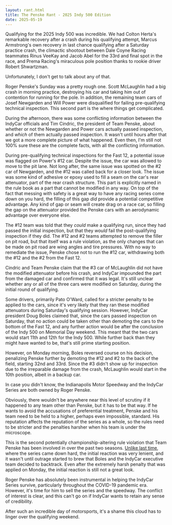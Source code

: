 ```yaml
---
layout: rant.html
title: The Penske Rant - 2025 Indy 500 Edition
date: 2025-05-19
---
```

Qualifying for the 2025 Indy 500 was incredible. We had Colton Herta's remarkable recovery after a crash during his qualifying attempt, Marcus Armstrong's own recovery in last chance qualifying after a Saturday practice crash, the climactic shootout between Dale Coyne Racing teammates Rinus VeeKay and Jacob Abel for the 33rd and final spot in the race, and Prema Racing's miraculous pole position thanks to rookie driver Robert Shwartzman.

Unfortunately, I don't get to talk about any of that.
<!-- more -->

Roger Penske's Sunday was a pretty rough one. Scott McLaughlin had a big crash in morning practice, destroying his car and taking him out of contention for running for the pole. In addition, the remaining team cars of Josef Newgarden and Will Power were disqualified for failing pre-qualifying technical inspection. This second part is the where things get complicated.

During the afternoon, there was some conflicting information between the IndyCar officials and Tim Cindric, the president of Team Penske, about whether or not the Newgarden and Power cars actually passed inspection, and *which* of them actually passed inspection. It wasn't until hours after that we got a more complete picture of what happened. Even then, I'm still not 100% sure these are the complete facts, with all the conflicting information.

During pre-qualifying technical inspections for the Fast 12, a potential issue was flagged on Power's #12 car. Despite the issue, the car was allowed to move to the pit lane. Not long after, the same issue was spotted on the #2 car of Newgarden, and the #12 was called back for a closer look. The issue was some kind of adhesive or epoxy used to fill a seam on the car's rear attenuator, part of the rear crash structure. This part is explicitly named in the rule book as a part that cannot be modified in any way. On top of the fact that messing with safety is a great way to have any racing series come down on you hard, the filling of this gap *did* provide a potential competitive advantage. Any kind of gap or seam will create drag on a race car, so filling the gap on the attenuator provided the Penske cars with an aerodynamic advantage over everyone else.

The #12 team was told that they *could* make a qualifying run, since they had passed the initial inspection, but that they *would* fail the post-qualifying inspection if they did. The #12 and #2 teams attempted to remove the filler on pit road, but that itself was a rule violation, as the only changes that can be made on pit road are wing angles and tire pressures. With no way to remediate the issue, Penske chose not to run the #12 car, withdrawing both the #12 and the #2 from the Fast 12.

Cindric and Team Penske claim that the #3 car of McLaughlin did not have the modified attenuator before his crash, and IndyCar impounded the part from the damaged car and confirmed that it was legal. It's still unclear whether any or all of the three cars were modified on Saturday, during the initial round of qualifying.

Some drivers, primarily Pato O'Ward, called for a stricter penalty to be applied to the cars, since it's very likely that they ran these modified attenuators during Saturday's qualifying session. However, IndyCar president Doug Boles claimed that, since the cars passed inspection on Saturday, that no action could be taken other than demoting the cars to the bottom of the Fast 12, and any further action would be after the conclusion of the Indy 500 on Memorial Day weekend. This meant that the two cars would start 11th and 12th for the Indy 500. While further back than they might have wanted to be, that's still prime starting position.

However, on Monday morning, Boles reversed course on his decision, penalizing Penske further by demoting the #12 and #2 to the back of the field, starting 32nd and 33rd. Since the #3 didn't show up for inspection due to the irreparable damage from the crash, McLaughlin would start in the 10th position, albeit in a backup car.

In case you didn't know, the Indianapolis Motor Speedway and the IndyCar Series are both owned by Roger Penske.

Obviously, there wouldn't be anywhere near this level of scrutiny if it happened to any team other than Penske, but it has to be that way. If he wants to avoid the accusations of preferential treatment, Penske and his team need to be held to a higher, perhaps even impossible, standard. His reputation affects the reputation of the series as a whole, so the rules need to be stricter and the penalties harsher when his team is under the microscope.

This is the second potentially championship-altering rule violation that Team Penske has been involved in over the past two seasons. [Unlike last time](https://jacen.moe/rants/20240424-the-penske-push-to-pass-rant/), where the series came down hard, the initial reaction was very lenient, and it wasn't until outrage started to brew that Boles and the IndyCar executive team decided to backtrack. Even after the extremely harsh penalty that was applied on Monday, the initial reaction is still not a great look.

Roger Penske has absolutely been instrumental in helping the IndyCar Series survive, particularly throughout the COVID-19 pandemic era. However, it's time for him to sell the series and the speedway. The conflict of interest is clear, and this can't go on if IndyCar wants to retain any sense of credibility.

After such an incredible day of motorsports, it's a shame this cloud has to linger over the qualifying weekend.
